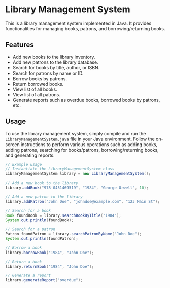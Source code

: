 # Library Management System

This is a library management system implemented in Java. It provides functionalities for managing books, patrons, and borrowing/returning books.

## Features

- Add new books to the library inventory.
- Add new patrons to the library database.
- Search for books by title, author, or ISBN.
- Search for patrons by name or ID.
- Borrow books by patrons.
- Return borrowed books.
- View list of all books.
- View list of all patrons.
- Generate reports such as overdue books, borrowed books by patrons, etc.

## Usage

To use the library management system, simply compile and run the `LibraryManagementSystem.java` file in your Java environment. Follow the on-screen instructions to perform various operations such as adding books, adding patrons, searching for books/patrons, borrowing/returning books, and generating reports.

```java
// Example usage
// Instantiate the LibraryManagementSystem class
LibraryManagementSystem library = new LibraryManagementSystem();

// Add a new book to the library
library.addBook("978-0451469519", "1984", "George Orwell", 10);

// Add a new patron to the library
library.addPatron("John Doe", "johndoe@example.com", "123 Main St");

// Search for a book
Book foundBook = library.searchBookByTitle("1984");
System.out.println(foundBook);

// Search for a patron
Patron foundPatron = library.searchPatronByName("John Doe");
System.out.println(foundPatron);

// Borrow a book
library.borrowBook("1984", "John Doe");

// Return a book
library.returnBook("1984", "John Doe");

// Generate a report
library.generateReport("overdue");
